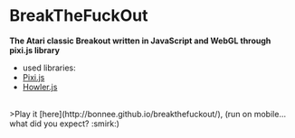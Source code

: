 # BreakTheFuckOut
**The Atari classic Breakout written in JavaScript and WebGL through pixi.js library**
<br />
* used libraries:
 * [Pixi.js](https://github.com/pixijs/pixi.js)
 * [Howler.js](https://github.com/goldfire/howler.js)

<br />
>Play it [here](http://bonnee.github.io/breakthefuckout/), (run on mobile... what did you expect? :smirk:)
